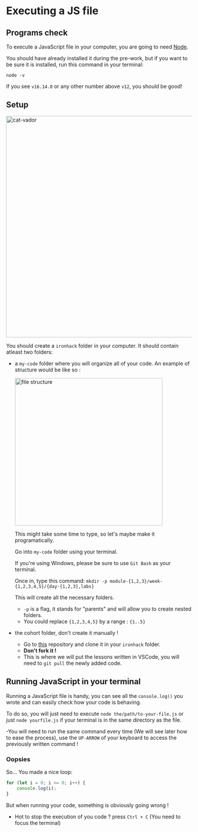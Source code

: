 # Executing a JS file

## Programs check

To execute a JavaScript file in your computer, you are going to need [Node](https://nodejs.org/en/).

You should have already installed it during the pre-work, but if you want to be sure it is installed, run this command in your terminal:

`node -v`

If you see `v16.14.0` or any other number above `v12`, you should be good!

## Setup

<img src="https://miro.medium.com/max/1400/1*MtjDRyv18sqU5bd5sm5FcQ.png" width=600 alt="cat-vador">

You should create a `ironhack` folder in your computer. It should contain atleast two folders:

- a `my-code` folder where you will organize all of your code.
  An example of structure would be like so :

    <img src="https://i.imgur.com/KuolfDS.png" alt="file structure" height=400>

  This might take some time to type, so let's maybe make it programatically.

  Go into `my-code` folder using your terminal.

  If you're using Windows, please be sure to use `Git Bash` as your terminal.

  Once in, type this command: `mkdir -p module-{1,2,3}/week-{1,2,3,4,5}/{day-{1,2,3},labs}`

  This will create all the necessary folders.

  - `-p` is a flag, it stands for "parents" and will allow you to create nested folders.
  - You could replace `{1,2,3,4,5}` by a range : `{1..5}`

- the cohort folder, don't create it manually !
  - Go to [this](https://github.com/Flow-Fly/cohort-222) repository and clone it in your `ironhack` folder.
  - **Don't fork it !**
  - This is where we will put the lessons written in VSCode, you will need to `git pull` the newly added code.

## Running JavaScript in your terminal

Running a JavaScript file is handy, you can see all the `console.log()` you wrote and can easily check how your code is behaving.

To do so, you will just need to execute `node the/path/to-your-file.js` or just `node yourfile.js` if your terminal is in the same directory as the file.

-You will need to run the same command every time (We will see later how to ease the process), use the `UP-ARROW` of your keyboard to access the previously written command !

### Oopsies

So... You made a nice loop:

```js
for (let i = 0; i >= 0; i++) {
	console.log(i);
}
```

But when running your code, something is obviously going wrong !

- Hot to stop the execution of you code ? press `Ctrl + C` (You need to focus the terminal)
